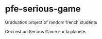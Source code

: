 # pfe-serious-game
Graduation project of random french students

Ceci est un Serious Game sur la planete.
